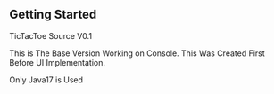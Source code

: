## Getting Started
TicTacToe Source V0.1

This is The Base Version Working on Console.
This Was Created First Before UI Implementation.

Only Java17 is Used